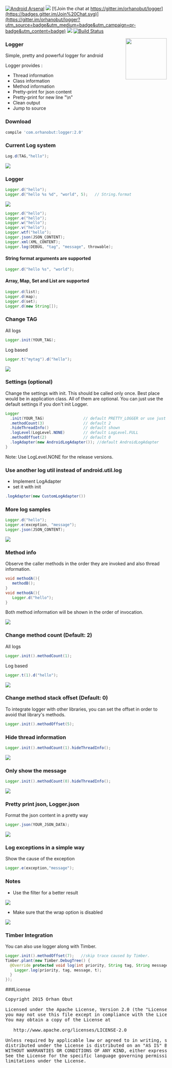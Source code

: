 [![Android Arsenal](https://img.shields.io/badge/Android%20Arsenal-Logger-brightgreen.svg?style=flat)](http://android-arsenal.com/details/1/1658) [![](https://img.shields.io/badge/AndroidWeekly-%23147-blue.svg)](http://androidweekly.net/issues/issue-147)
[![Join the chat at https://gitter.im/orhanobut/logger](https://badges.gitter.im/Join%20Chat.svg)](https://gitter.im/orhanobut/logger?utm_source=badge&utm_medium=badge&utm_campaign=pr-badge&utm_content=badge) <a href="http://www.methodscount.com/?lib=com.orhanobut%3Alogger%3A1.15"><img src="https://img.shields.io/badge/Methods and size-165 | 12 KB-e91e63.svg"/></a> [![Build Status](https://travis-ci.org/orhanobut/logger.svg?branch=master)](https://travis-ci.org/orhanobut/logger)

<img align="right" src='https://github.com/orhanobut/logger/blob/master/images/logger-logo.png' width='128' height='128'/>

### Logger
Simple, pretty and powerful logger for android

Logger provides :
- Thread information
- Class information
- Method information
- Pretty-print for json content
- Pretty-print for new line "\n"
- Clean output
- Jump to source

### Download
```groovy
compile 'com.orhanobut:logger:2.0'
```

### Current Log system
```java
Log.d(TAG,"hello");
```

<img src='https://github.com/orhanobut/logger/blob/master/images/current-log.png'/>


### Logger
```java
Logger.d("hello");
Logger.d("hello %s %d", "world", 5);   // String.format
```
<img src='https://github.com/orhanobut/logger/blob/master/images/description.png'/>

```java
Logger.d("hello");
Logger.e("hello");
Logger.w("hello");
Logger.v("hello");
Logger.wtf("hello");
Logger.json(JSON_CONTENT);
Logger.xml(XML_CONTENT);
Logger.log(DEBUG, "tag", "message", throwable);
```

#### String format arguments are supported
```java
Logger.d("hello %s", "world");
```

#### Array, Map, Set and List are supported
```java
Logger.d(list);
Logger.d(map);
Logger.d(set);
Logger.d(new String[]);
```

### Change TAG
All logs
```java
Logger.init(YOUR_TAG);
```
Log based
```java
Logger.t("mytag").d("hello");
```
<img src='https://github.com/orhanobut/logger/blob/master/images/custom-tag.png'/>


### Settings (optional)
Change the settings with init. This should be called only once. Best place would be in application class. All of them
 are optional. You can just use the default settings if you don't init Logger.
```java
Logger
  .init(YOUR_TAG)                 // default PRETTY_LOGGER or use just init()
  .methodCount(3)                 // default 2
  .hideThreadInfo()               // default shown
  .logLevel(LogLevel.NONE)        // default LogLevel.FULL
  .methodOffset(2)                // default 0
  .logAdapter(new AndroidLogAdapter()); //default AndroidLogAdapter
}

```
Note: Use LogLevel.NONE for the release versions.

### Use another log util instead of android.util.log
- Implement LogAdapter
- set it with init
```java
.logAdapter(new CustomLogAdapter())
```

### More log samples
```java
Logger.d("hello");
Logger.e(exception, "message");
Logger.json(JSON_CONTENT);
```
<img src='https://github.com/orhanobut/logger/blob/master/images/logger-log.png'/>

### Method info
Observe the caller methods in the order they are invoked and also thread information.
```java
void methodA(){
   methodB();
}
void methodA(){
   Logger.d("hello");
}
```
Both method information will be shown in the order of invocation.

<img src='https://github.com/orhanobut/logger/blob/master/images/two-method-with-thread-desc.png'/>

### Change method count (Default: 2)
All logs
```java
Logger.init().methodCount(1);
```
Log based
```java
Logger.t(1).d("hello");
```

<img src='https://github.com/orhanobut/logger/blob/master/images/one-method-with-thread.png'/>

### Change method stack offset (Default: 0)
To integrate logger with other libraries, you can set the offset in order to avoid that library's methods.
```java
Logger.init().methodOffset(5);
```

### Hide thread information
```java
Logger.init().methodCount(1).hideThreadInfo();
```

<img src='https://github.com/orhanobut/logger/blob/master/images/one-method-no-header.png'/>

### Only show the message
```java
Logger.init().methodCount(0).hideThreadInfo();
```

<img src='https://github.com/orhanobut/logger/blob/master/images/just-content.png'/>

### Pretty print json, Logger.json
Format the json content in a pretty way
```java
Logger.json(YOUR_JSON_DATA);
```

<img src='https://github.com/orhanobut/logger/blob/master/images/json-log.png'/>

### Log exceptions in a simple way
Show the cause of the exception
```java
Logger.e(exception,"message");
```

### Notes
- Use the filter for a better result

<img src='https://github.com/orhanobut/logger/blob/master/images/filter.png'/>

- Make sure that the wrap option is disabled

<img src='https://github.com/orhanobut/logger/blob/master/images/wrap-closed.png'/>

### Timber Integration
You can also use logger along with Timber. 
```java
Logger.init().methodOffset(7);   //skip trace caused by Timber.
Timber.plant(new Timber.DebugTree() {
  @Override protected void log(int priority, String tag, String message, Throwable t) {
    Logger.log(priority, tag, message, t);
  }
});
```

###License
<pre>
Copyright 2015 Orhan Obut

Licensed under the Apache License, Version 2.0 (the "License");
you may not use this file except in compliance with the License.
You may obtain a copy of the License at

   http://www.apache.org/licenses/LICENSE-2.0

Unless required by applicable law or agreed to in writing, software
distributed under the License is distributed on an "AS IS" BASIS,
WITHOUT WARRANTIES OR CONDITIONS OF ANY KIND, either express or implied.
See the License for the specific language governing permissions and
limitations under the License.
</pre>
